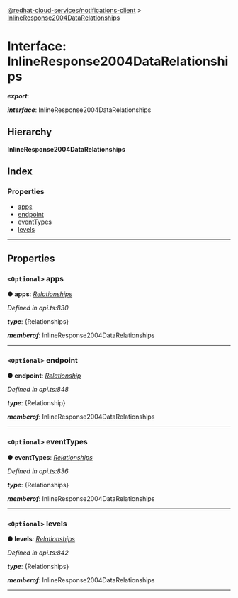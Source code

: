 [@redhat-cloud-services/notifications-client](../README.md) > [InlineResponse2004DataRelationships](../interfaces/inlineresponse2004datarelationships.md)

# Interface: InlineResponse2004DataRelationships

*__export__*: 

*__interface__*: InlineResponse2004DataRelationships

## Hierarchy

**InlineResponse2004DataRelationships**

## Index

### Properties

* [apps](inlineresponse2004datarelationships.md#apps)
* [endpoint](inlineresponse2004datarelationships.md#endpoint)
* [eventTypes](inlineresponse2004datarelationships.md#eventtypes)
* [levels](inlineresponse2004datarelationships.md#levels)

---

## Properties

<a id="apps"></a>

### `<Optional>` apps

**● apps**: *[Relationships](relationships.md)*

*Defined in api.ts:830*

*__type__*: {Relationships}

*__memberof__*: InlineResponse2004DataRelationships

___
<a id="endpoint"></a>

### `<Optional>` endpoint

**● endpoint**: *[Relationship](relationship.md)*

*Defined in api.ts:848*

*__type__*: {Relationship}

*__memberof__*: InlineResponse2004DataRelationships

___
<a id="eventtypes"></a>

### `<Optional>` eventTypes

**● eventTypes**: *[Relationships](relationships.md)*

*Defined in api.ts:836*

*__type__*: {Relationships}

*__memberof__*: InlineResponse2004DataRelationships

___
<a id="levels"></a>

### `<Optional>` levels

**● levels**: *[Relationships](relationships.md)*

*Defined in api.ts:842*

*__type__*: {Relationships}

*__memberof__*: InlineResponse2004DataRelationships

___

